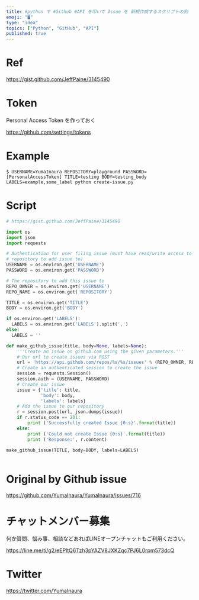 ```yaml
---
title: #python で #Github #API を叩いて Issue を 新規作成するスクリプトの例
emoji: "🖥"
type: "idea"
topics: ["Python", "GitHub", "API"]
published: true
---
```




# Ref

https://gist.github.com/JeffPaine/3145490

# Token

Personal Access Token を作っておく

https://github.com/settings/tokens

# Example

```
$ USERNAME=YumaInaura REPOSITORY=playground PASSWORD=[PersonalAccessToken] TITLE=testing BODY=testing_body LABELS=example,some_label python create-issue.py
```

# Script

```py
# https://gist.github.com/JeffPaine/3145490

import os
import json
import requests

# Authentication for user filing issue (must have read/write access to
# repository to add issue to)
USERNAME = os.environ.get('USERNAME')
PASSWORD = os.environ.get('PASSWORD')

# The repository to add this issue to
REPO_OWNER = os.environ.get('USERNAME')
REPO_NAME = os.environ.get('REPOSITORY')

TITLE = os.environ.get('TITLE')
BODY = os.environ.get('BODY')

if os.environ.get('LABELS'):
  LABELS = os.environ.get('LABELS').split(',')
else:
  LABELS = ''

def make_github_issue(title, body=None, labels=None):
    '''Create an issue on github.com using the given parameters.'''
    # Our url to create issues via POST
    url = 'https://api.github.com/repos/%s/%s/issues' % (REPO_OWNER, REPO_NAME)
    # Create an authenticated session to create the issue
    session = requests.Session()
    session.auth = (USERNAME, PASSWORD)
    # Create our issue
    issue = {'title': title,
             'body': body,
             'labels': labels}
    # Add the issue to our repository
    r = session.post(url, json.dumps(issue))
    if r.status_code == 201:
        print ('Successfully created Issue {0:s}'.format(title))
    else:
        print ('Could not create Issue {0:s}'.format(title))
        print ('Response:', r.content)

make_github_issue(TITLE, body=BODY, labels=LABELS)



```


# Original by Github issue

https://github.com/YumaInaura/YumaInaura/issues/716








<!-- Update From Qiita API -->

# チャットメンバー募集


何か質問、悩み事、相談などあればLINEオープンチャットもご利用ください。

https://line.me/ti/g2/eEPltQ6Tzh3pYAZV8JXKZqc7PJ6L0rpm573dcQ





# Twitter


https://twitter.com/YumaInaura


<!-- Update From Qiita API -->


